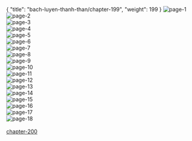 { "title": "bach-luyen-thanh-than/chapter-199", "weight": 199 }
<img src="bach-luyen-thanh-than_0199_01-3ced41b29a1b47feaac7bc080d33275f.webp" alt="page-1" origin="http://1.bp.blogspot.com/-NXrhb8GIPe4/WogNECkLOgI/AAAAAAAAIOw/-5kqde97NCIcVgXDCw90-UCVT8cBkrwQQCLcBGAs/s1600/2.jpg?imgmax=0"><br/>
<img src="bach-luyen-thanh-than_0199_02-693eacdce81823dc117424b05704482f.webp" alt="page-2" origin="http://1.bp.blogspot.com/-lNIxL9vEFcE/WogNFrgeVMI/AAAAAAAAIO4/tvJJVQ1tTdoc-0PRQJ5DkyS5EhRjkmeSQCLcBGAs/s1600/4.jpg?imgmax=0"><br/>
<img src="bach-luyen-thanh-than_0199_03-74777200325d89ab2f5d5cf69a1ab482.webp" alt="page-3" origin="http://1.bp.blogspot.com/-r3fCBt1jvhw/WogNHBgT2uI/AAAAAAAAIO8/dLci2llFhdQKhlHTr8JGKe--tdOqkcYxwCLcBGAs/s1600/5.jpg?imgmax=0"><br/>
<img src="bach-luyen-thanh-than_0199_04-c926976a98ddf04f57ef514adbf9832d.webp" alt="page-4" origin="http://1.bp.blogspot.com/-DGMNSvOGEto/WogNH4LvGPI/AAAAAAAAIPA/_785jvIFAdYeP_eDXw6PsedNre6-jXFMgCLcBGAs/s1600/6.jpg?imgmax=0"><br/>
<img src="bach-luyen-thanh-than_0199_05-9e7e93be4b2dfd47e4b08b39d20bb095.webp" alt="page-5" origin="http://1.bp.blogspot.com/-4e0W2IWjl0w/WogNIXuQotI/AAAAAAAAIPE/z2bFqgMwa3431PJxEZibsgRubN0LOTYuACLcBGAs/s1600/7.jpg?imgmax=0"><br/>
<img src="bach-luyen-thanh-than_0199_06-17eb6c5acf0d83b91411a9ad6f7e53c1.webp" alt="page-6" origin="http://1.bp.blogspot.com/-5NJJF47kEZA/WogNIwmitDI/AAAAAAAAIPI/mdkGiqo35wIj1addu8NK7IZQvfJPt4nrgCLcBGAs/s1600/8.jpg?imgmax=0"><br/>
<img src="bach-luyen-thanh-than_0199_07-28d53bc660d34cc9151cf154bfce974d.webp" alt="page-7" origin="http://1.bp.blogspot.com/-GpxD04yVSIU/WogNJe3THsI/AAAAAAAAIPM/uVHPwIll2mAOb9djG1ogpph62PQ_Eak5ACLcBGAs/s1600/9.jpg?imgmax=0"><br/>
<img src="bach-luyen-thanh-than_0199_08-f10811a7069fa34516b4be1468481b17.webp" alt="page-8" origin="http://1.bp.blogspot.com/-iImSQB7GwQE/WogM9HZzzJI/AAAAAAAAIOM/NUXhrdqnnr0BmNmyr33YRBZN61ccZB9uwCLcBGAs/s1600/10.jpg?imgmax=0"><br/>
<img src="bach-luyen-thanh-than_0199_09-bb888e218236145431fa3125287b132f.webp" alt="page-9" origin="http://1.bp.blogspot.com/-bwuZ4QbYocI/WogM9LbdsUI/AAAAAAAAIOI/hE1pwErzmAkfgibcDR8tyGuWI4ssGK-EQCLcBGAs/s1600/11.jpg?imgmax=0"><br/>
<img src="bach-luyen-thanh-than_0199_10-e91afa16652e4d709194808deb93f1fe.webp" alt="page-10" origin="http://1.bp.blogspot.com/-k78IXBwpYmM/WogM9ad-TEI/AAAAAAAAIOQ/431ikLv67YMqfaSKg07QdzOMeiVFUTBoACLcBGAs/s1600/12.jpg?imgmax=0"><br/>
<img src="bach-luyen-thanh-than_0199_11-fb06a5697428c33f5a6956d3dbfeb27b.webp" alt="page-11" origin="http://1.bp.blogspot.com/-1jP6MQv9wow/WogNAnWnTdI/AAAAAAAAIOU/TNTXXP5QRFwk3iFUeZzflWOyKgMsq3YYwCLcBGAs/s1600/13.jpg?imgmax=0"><br/>
<img src="bach-luyen-thanh-than_0199_12-cc205d85cdffc51c9b3d8826285b9a0f.webp" alt="page-12" origin="http://1.bp.blogspot.com/-RR860DFOUtc/WogNA19ZpfI/AAAAAAAAIOc/r7Zfq7kN7VQIwjeyKCMdwN6jsUcXdG-gwCLcBGAs/s1600/14.jpg?imgmax=0"><br/>
<img src="bach-luyen-thanh-than_0199_13-cd9315316bf915b9a6cd54973c07c8c3.webp" alt="page-13" origin="http://1.bp.blogspot.com/-vi9b8DSBYBM/WogNAm6_3CI/AAAAAAAAIOY/2J9dF-1Bh6Epu-G4RJa5o9xsG-5Tu4gZQCLcBGAs/s1600/15.jpg?imgmax=0"><br/>
<img src="bach-luyen-thanh-than_0199_14-50aef0aecaa269d95331b679ed7e4c0c.webp" alt="page-14" origin="http://1.bp.blogspot.com/-sfCJMkjN2jo/WogNDDu0cwI/AAAAAAAAIOk/5HrzaymT7bU_VJjscbVZC1xcuT_zY9R8gCLcBGAs/s1600/16.jpg?imgmax=0"><br/>
<img src="bach-luyen-thanh-than_0199_15-4b45048895624bf46044e34289b1d358.webp" alt="page-15" origin="http://1.bp.blogspot.com/-jC3j3hy5maA/WogNC-qsUMI/AAAAAAAAIOg/69kBLxt1m5gOqRZDWPKIeJM58NWXxuO1wCLcBGAs/s1600/17.jpg?imgmax=0"><br/>
<img src="bach-luyen-thanh-than_0199_16-850x1187-8b6027a66cedaf82bfd9f8ae3c853e65.webp" alt="page-16" origin="http://1.bp.blogspot.com/-n93kK52M8Ds/WogNDHzX4uI/AAAAAAAAIOo/BUWR3BQu_X8zyyL2-bwi9dMLxw8Ei-KbgCLcBGAs/s1600/18.jpg?imgmax=0"><br/>
<img src="bach-luyen-thanh-than_0199_17-aec773bdac9dcb22ce9f67f9783ea773.webp" alt="page-17" origin="http://1.bp.blogspot.com/-U-Szm-t0JJM/WogNENLDrjI/AAAAAAAAIOs/wEEGYp86Jtg5VeO4aPPE5sSb5jQHplqPQCLcBGAs/s1600/22.jpg?imgmax=0"><br/>
<img src="bach-luyen-thanh-than_0199_18-defaa2e3a800c898e80f2892f8c8928a.webp" alt="page-18" origin="http://1.bp.blogspot.com/-mn1x3NStqqo/WogNEWUyzOI/AAAAAAAAIO0/L5LxVlDf6hs9KOKPCjh7TZvDXocdzgA-QCLcBGAs/s1600/23.jpg?imgmax=0"><br/>
<br/><a class="nextchap" href="/bach-luyen-thanh-than/chapter-200">chapter-200</a>
